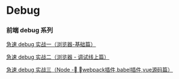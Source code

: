 # Debug

### 前端 debug 系列

[急速 debug 实战一（浏览器-基础篇）](./debug1.md)

[急速 debug 实战二（浏览器 - 调试线上篇）](./debug2.md)

[急速 debug 实战三（Node - webpack插件,babel插件,vue源码篇）](./debug3.md)

